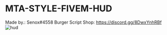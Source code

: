 # MTA-STYLE-FIVEM-HUD
Made by.: Senox#4558 
Burger Script Shop: https://discord.gg/8DwxYnhRBf
![hud](https://user-images.githubusercontent.com/125760719/222801261-83714d03-efad-4f1d-8b5c-b750dbb80880.png)
